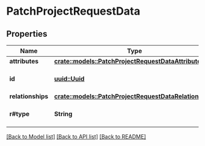 # PatchProjectRequestData

## Properties

Name | Type | Description | Notes
------------ | ------------- | ------------- | -------------
**attributes** | [**crate::models::PatchProjectRequestDataAttributes**](PatchProjectRequest_data_attributes.md) |  | 
**id** | [**uuid::Uuid**](uuid::Uuid.md) | The Resource ID. | 
**relationships** | [**crate::models::PatchProjectRequestDataRelationships**](PatchProjectRequest_data_relationships.md) |  | 
**r#type** | **String** | The Resource type. | 

[[Back to Model list]](../README.md#documentation-for-models) [[Back to API list]](../README.md#documentation-for-api-endpoints) [[Back to README]](../README.md)


